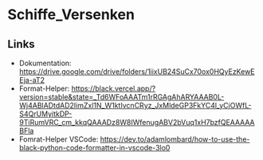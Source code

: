 # Schiffe_Versenken

## Links
* Dokumentation: https://drive.google.com/drive/folders/1iixUB24SuCx70ox0HQyEzKewEEja-aT2
* Format-Helper: https://black.vercel.app/?version=stable&state=_Td6WFoAAATm1rRGAgAhARYAAAB0L-Wj4ABlADtdAD2IimZxl1N_W1ktIvcnCRyz_JxMldeGP3FkYC4l_yCiOWfL-S4QrUMyitkDP-9TiRumVRC_cm_kkqQAAADz8W8IWfenugABV2bVuq1xH7bzfQEAAAAABFla
* Fomrat-Helper VSCode: https://dev.to/adamlombard/how-to-use-the-black-python-code-formatter-in-vscode-3lo0

